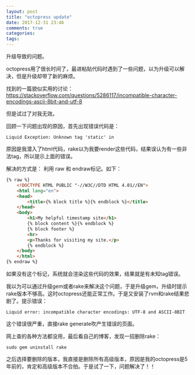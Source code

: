 ```yaml
---
layout: post
title: "octopress update"
date: 2017-12-31 23:46
comments: true
categories: 
tags: 
---
```

升级导致的问题。  

octopress用了很长时间了，最进粘贴代码时遇到了一些问题，以为升级可以解决，但是升级却带了新的麻烦。  

找到的一篇貌似实用的讨论：https://stackoverflow.com/questions/5286117/incompatible-character-encodings-ascii-8bit-and-utf-8  

但是试过了对我无效。   

回顾一下问题出现的原因，首先出现错误代码是：   

```
Liquid Exception: Unknown tag 'static' in
```

原因是我潜入了html代码，rake以为我要render这些代码，结果误认为有一些非法tag，所以提示上面的错误。   

解决的方式是： 利用 raw 和 endraw标记。如下：   
```html
{% raw %}
    <!DOCTYPE HTML PUBLIC "-//W3C//DTD HTML 4.01//EN">
    <html lang="en">
    <head>
        <title>{% block title %}{% endblock %}</title>
    </head>
    <body>
        <h1>My helpful timestamp site</h1>
        {% block content %}{% endblock %}
        {% block footer %}
        <hr>
        <p>Thanks for visiting my site.</p>
        {% endblock %}
    </body>
    </html>
{% endraw %}
```

如果没有这个标记，系统就会渲染这些代码的效果，结果就是有未知tag错误。  

我以为可以通过升级gem或者rake来解决这个问题，于是升级gem，升级时提示rake版本不够高。这时octopress还能正常工作。于是又安装了rvm和rake结果悲剧了。提示错误：   

    Liquid error: incompatible character encodings: UTF-8 and ASCII-8BIT

这个错误很严重，直接rake generate吹产生错误的页面。   

网上查的各种方法都没用，最后看自己的博客，发现一招删除rake： 

    sudo gem uninstall rake  

之后选择要删除的版本，我直接是删除所有高级版本，原因是我的octopress是5年前的，肯定和高级版本不合拍。于是试了一下，问题解决了！！   
